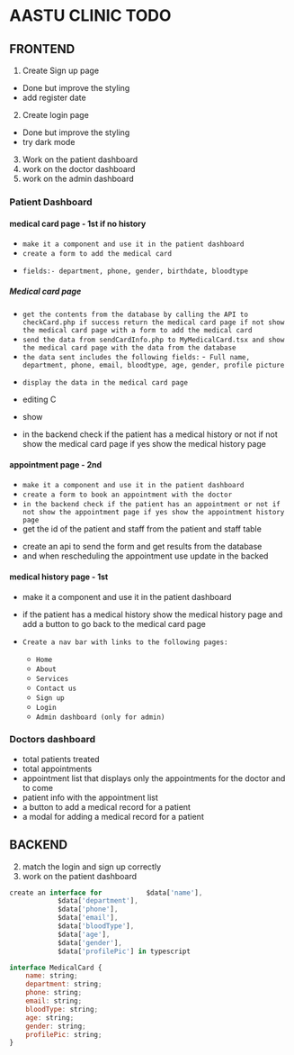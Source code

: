 # AASTU CLINIC TODO

## FRONTEND

1. Create Sign up page
- Done but improve the styling
- add register date
2. Create login page
- Done but improve the styling 
- try dark mode
3. Work on the patient dashboard
4. work on the doctor dashboard
5. work on the admin dashboard

### Patient Dashboard
#### medical card page - 1st if no history
- `make it a component and use it in the patient dashboard`
- `create a form to add the medical card`
* `fields:- department, phone, gender, birthdate, bloodtype`


##### Medical card page 
- `get the contents from the database by calling the API to checkCard.php if success return the medical card page if not show the medical card page with a form to add the medical card`
- `send the data from sendCardInfo.php to MyMedicalCard.tsx and show the medical card page with the data from the database`
- `the data sent includes the following fields:`
  -` Full name, department, phone, email, bloodtype, age, gender, profile picture`

* `display the data in the medical card page`




- editing C
* show 
- in the backend check if the patient has a medical history or not if not show the medical card page if yes show the medical history page
#### appointment page - 2nd
- `make it a component and use it in the patient dashboard`
- `create a form to book an appointment with the doctor`
- `in the backend check if the patient has an appointment or not if not show the appointment page if yes show the appointment history page`
- get the id of the patient and staff from the patient and staff table
* create an api to send the form and get results from the database
* and when rescheduling the appointment use update in the backed



#### medical history page - 1st
- make it a component and use it in the patient dashboard
- if the patient has a medical history show the medical history page and add a button to go back to the medical card page


- `Create a nav bar with links to the following pages:`
  - `Home`
  - `About`
  - `Services`
  - `Contact us`
  - `Sign up`
  - `Login`
  - `Admin dashboard (only for admin)`

### Doctors dashboard 
- total patients treated
- total appointments
- appointment list that displays only the appointments for the doctor and to come
- patient info with the appointment list
- a button to add a medical record for a patient
- a modal for adding a medical record for a patient

## BACKEND
<!-- 1. Fix the database for the clinic -->
2. match the login and sign up correctly
3. work on the patient dashboard


``` javascript
create an interface for           $data['name'],
            $data['department'],
            $data['phone'],
            $data['email'],
            $data['bloodType'],
            $data['age'],
            $data['gender'],
            $data['profilePic'] in typescript

interface MedicalCard {
    name: string;
    department: string;
    phone: string;
    email: string;
    bloodType: string;
    age: string;
    gender: string;
    profilePic: string;
}

```

```php 

```